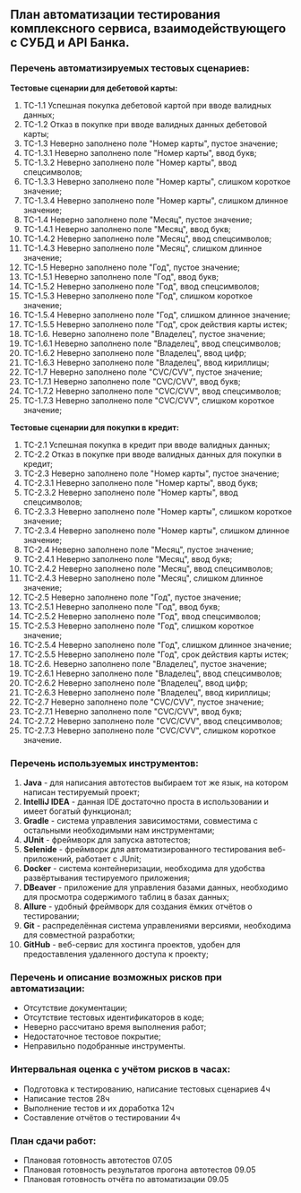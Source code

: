 ## План автоматизации тестирования комплексного сервиса, взаимодействующего с СУБД и API Банка.

### Перечень автоматизируемых тестовых сценариев:

 **Тестовые сценарии для дебетовой карты:**
 
1. ТС-1.1  Успешная покупка дебетовой картой при вводе валидных данных;
2. ТС-1.2  Отказ в покупке при вводе валидных данных дебетовой карты;
3. ТС-1.3  Неверно заполнено поле "Номер карты", пустое значение;
4. ТС-1.3.1  Неверно заполнено поле "Номер карты", ввод букв;
5. ТС-1.3.2  Неверно заполнено поле "Номер карты", ввод спецсимволов;
6. ТС-1.3.3  Неверно заполнено поле "Номер карты", слишком короткое значение;
7. ТС-1.3.4  Неверно заполнено поле "Номер карты", слишком длинное значение;
8. ТС-1.4  Неверно заполнено поле "Месяц", пустое значение;
9. ТС-1.4.1  Неверно заполнено поле "Месяц", ввод букв;
10. ТС-1.4.2 Неверно заполнено поле "Месяц", ввод спецсимволов;
11. ТС-1.4.3 Неверно заполнено поле "Месяц", слишком длинное значение;
12. ТС-1.5  Неверно заполнено поле "Год", пустое значение;
13. ТС-1.5.1  Неверно заполнено поле "Год", ввод букв;
14. ТС-1.5.2  Неверно заполнено поле "Год", ввод спецсимволов;
15. ТС-1.5.3  Неверно заполнено поле "Год", слишком короткое значение;
16. ТС-1.5.4  Неверно заполнено поле "Год", слишком длинное значение;
17. ТС-1.5.5  Неверно заполнено поле "Год", срок действия карты истек;
18. ТС-1.6. Неверно заполнено поле "Владелец", пустое значение;
19. ТС-1.6.1  Неверно заполнено поле "Владелец", ввод спецсимволов;
20. ТС-1.6.2  Неверно заполнено поле "Владелец", ввод цифр;
21. ТС-1.6.3  Неверно заполнено поле "Владелец", ввод кириллицы;
22. ТС-1.7  Неверно заполнено поле "CVC/CVV", пустое значение;
23. ТС-1.7.1  Неверно заполнено поле "CVC/CVV", ввод букв;
24. ТС-1.7.2  Неверно заполнено поле "CVC/CVV", ввод спецсимволов;
25. ТС-1.7.3  Неверно заполнено поле "CVC/CVV", слишком короткое значение;

**Тестовые сценарии для покупки в кредит:**

1. ТС-2.1  Успешная покупка в кредит при вводе валидных данных;
2. ТС-2.2  Отказ в покупке при вводе валидных данных для покупки в кредит;
3. ТС-2.3  Неверно заполнено поле "Номер карты", пустое значение;
4. ТС-2.3.1  Неверно заполнено поле "Номер карты", ввод букв;
5. ТС-2.3.2  Неверно заполнено поле "Номер карты", ввод спецсимволов;
6. ТС-2.3.3  Неверно заполнено поле "Номер карты", слишком короткое значение;
7. ТС-2.3.4  Неверно заполнено поле "Номер карты", слишком длинное значение;
8. ТС-2.4  Неверно заполнено поле "Месяц", пустое значение;
9. ТС-2.4.1  Неверно заполнено поле "Месяц", ввод букв;
10. ТС-2.4.2 Неверно заполнено поле "Месяц", ввод спецсимволов;
11. ТС-2.4.3 Неверно заполнено поле "Месяц", слишком длинное значение;
12. ТС-2.5  Неверно заполнено поле "Год", пустое значение;
13. ТС-2.5.1  Неверно заполнено поле "Год", ввод букв;
14. ТС-2.5.2  Неверно заполнено поле "Год", ввод спецсимволов;
15. ТС-2.5.3  Неверно заполнено поле "Год", слишком короткое значение;
16. ТС-2.5.4  Неверно заполнено поле "Год", слишком длинное значение;
17. ТС-2.5.5  Неверно заполнено поле "Год", срок действия карты истек;
18. ТС-2.6. Неверно заполнено поле "Владелец", пустое значение;
19. ТС-2.6.1  Неверно заполнено поле "Владелец", ввод спецсимволов;
20. ТС-2.6.2  Неверно заполнено поле "Владелец", ввод цифр;
21. ТС-2.6.3  Неверно заполнено поле "Владелец", ввод кириллицы;
22. ТС-2.7  Неверно заполнено поле "CVC/CVV", пустое значение;
23. ТС-2.7.1  Неверно заполнено поле "CVC/CVV", ввод букв;
24. ТС-2.7.2  Неверно заполнено поле "CVC/CVV", ввод спецсимволов;
25. ТС-2.7.3  Неверно заполнено поле "CVC/CVV", слишком короткое значение.

### Перечень используемых инструментов:

1. **Java** - для написания автотестов выбираем тот же язык, на котором написан тестируемый проект;
2. **IntelliJ IDEA** - данная IDE достаточно проста в использовании и имеет богатый функционал;
3. **Gradle** - система управления зависимостями, совместима с остальными необходимыми нам инструментами;
4. **JUnit** - фреймворк для запуска автотестов;
5. **Selenide** - фреймворк для автоматизированного тестирования веб- приложений, работает с JUnit;
6. **Docker** - система контейнеризации, необходима для удобства развёртывания тестируемого приложения;
7. **DBeaver** - приложение для управления базами данных, необходимо для просмотра содержимого таблиц в базах данных;
8. **Allure** - удобный фреймворк для создания ёмких отчётов о тестировании;
9. **Git** - распределённая система управлениями версиями, необходима для совместной разработки;
10. **GitHub** - веб-сервис для хостинга проектов, удобен для предоставления удаленного доступа к проекту;

### Перечень и описание возможных рисков при автоматизации:

- Отсутствие документации;
- Отсутствие тестовых идентификаторов в коде;
- Неверно рассчитано время выполнения работ;
- Недостаточное тестовое покрытие;
- Неправильно подобранные инструменты.

### Интервальная оценка с учётом рисков в часах:

- Подготовка к тестированию, написание тестовых сценариев  4ч
- Написание тестов 28ч
- Выполнение тестов и их доработка 12ч
- Составление отчётов о тестировании 4ч

### План сдачи работ: 

- Плановая готовность автотестов 07.05
- Плановая готовность результатов прогона автотестов 09.05
- Плановая готовность отчёта по автоматизации 09.05




